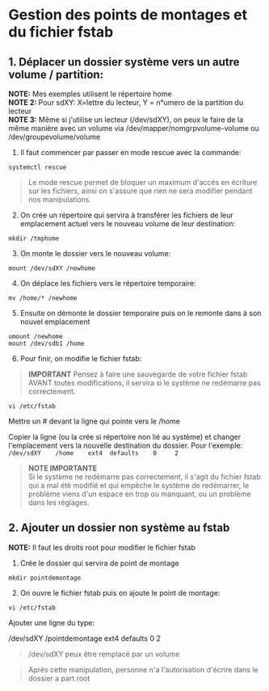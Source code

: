 # Gestion des points de montages et du fichier fstab

## 1. Déplacer un dossier système vers un autre volume / partition:

**NOTE:** Mes exemples utilisent le répertoire home  
**NOTE 2:** Pour sdXY: X=lettre du lecteur, Y = n°umero de la partition du lecteur  
**NOTE 3:** Même si j'utilise un lecteur (/dev/sdXY), on peux le faire de la même manière avec un volume via /dev/mapper/nomgrpvolume-volume ou /dev/groupevolume/volume  

1. Il faut commencer par passer en mode rescue avec la commande:
```
systemctl rescue
```
> Le mode rescue permet de bloquer un maximum d'accès en écriture sur les fichiers, ainsi on s'assure que rien ne sera modifier pendant nos manipulations.

2. On crée un répertoire qui servira à transférer les fichiers de leur emplacement actuel vers le nouveau volume de leur destination:
```
mkdir /tmphome
```

3. On monte le dossier vers le nouveau volume:
```
mount /dev/sdXY /newhome
```

4. On déplace les fichiers vers le répertoire temporaire:
```
mv /home/* /newhome
```

5. Ensuite on démonte le dossier temporaire puis on le remonte dans à son nouvel emplacement
```
umount /newhome
mount /dev/sdb1 /home
```

6. Pour finir, on modifie le fichier fstab:
> **IMPORTANT**
> Pensez à faire une sauvegarde de votre fichier fstab AVANT toutes modifications, il servira si le système ne redémarre pas correctement.
> 


```
vi /etc/fstab
```
Mettre un # devant la ligne qui pointe vers le /home 

Copier la ligne (ou la crée si répertoire non lié au système) et changer l'emplacement vers la nouvelle destination du dossier.
Pour l'exemple: ``` /dev/sdXY    /home    ext4  defaults    0     2 ```

> **NOTE IMPORTANTE**  
> Si le système ne redémarre pas correctement, il s'agit du fichier fstab qui a mal été modifié et qui empêche le système de redémarrer, le problème viens d'un espace en trop ou manquant, ou un problème dans les réglages.

## 2. Ajouter un dossier non système au fstab

**NOTE:** Il faut les droits root pour modifier le fichier fstab

1. Crée le dossier qui servira de point de montage
```
mkdir pointdemontage
```

2. On ouvre le fichier fstab puis on ajoute le point de montage:
```
vi /etc/fstab
```

Ajouter une ligne du type:

/dev/sdXY      /pointdemontage      ext4  defaults    0     2

> /dev/sdXY peux être remplacé par un volume


> Après cette manipulation, personne n'a l'autorisation d'écrire dans le dossier a part root
